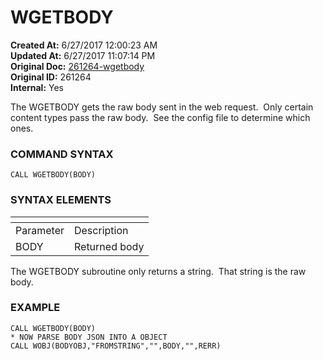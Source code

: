 # WGETBODY

**Created At:** 6/27/2017 12:00:23 AM  
**Updated At:** 6/27/2017 11:07:14 PM  
**Original Doc:** [261264-wgetbody](https://docs.zumasys.com/36617-trash/261264-wgetbody)  
**Original ID:** 261264  
**Internal:** Yes  


The WGETBODY gets the raw body sent in the web request.  Only certain content types pass the raw body.  See the config file to determine which ones.

### **COMMAND SYNTAX**

```
CALL WGETBODY(BODY)
```

### **SYNTAX ELEMENTS**


| <!----> | <!----> |
| --- | --- |
| Parameter | Description |
| BODY | Returned body |


The WGETBODY subroutine only returns a string.  That string is the raw body.

### EXAMPLE

```
CALL WGETBODY(BODY)
* NOW PARSE BODY JSON INTO A OBJECT
CALL WOBJ(BODYOBJ,"FROMSTRING","",BODY,"",RERR)
```
